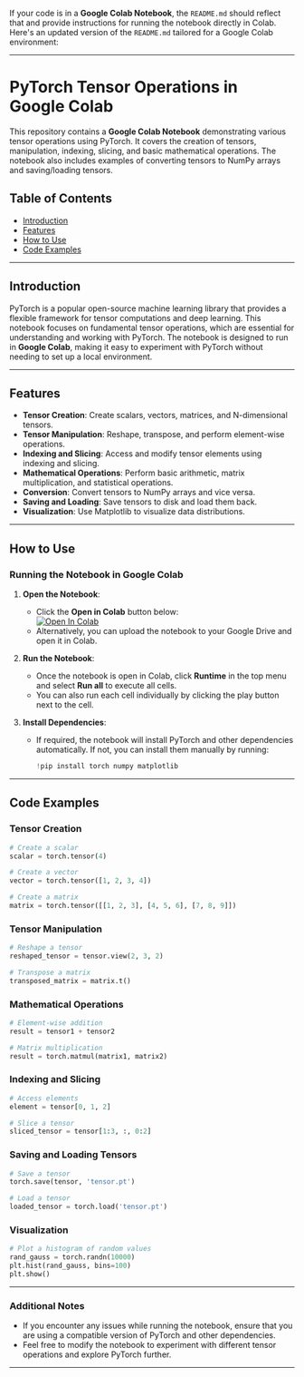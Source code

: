 If your code is in a **Google Colab Notebook**, the `README.md` should reflect that and provide instructions for running the notebook directly in Colab. Here's an updated version of the `README.md` tailored for a Google Colab environment:

---

# PyTorch Tensor Operations in Google Colab

This repository contains a **Google Colab Notebook** demonstrating various tensor operations using PyTorch. It covers the creation of tensors, manipulation, indexing, slicing, and basic mathematical operations. The notebook also includes examples of converting tensors to NumPy arrays and saving/loading tensors.

## Table of Contents
- [Introduction](#introduction)
- [Features](#features)
- [How to Use](#how-to-use)
- [Code Examples](#code-examples)

---

## Introduction

PyTorch is a popular open-source machine learning library that provides a flexible framework for tensor computations and deep learning. This notebook focuses on fundamental tensor operations, which are essential for understanding and working with PyTorch. The notebook is designed to run in **Google Colab**, making it easy to experiment with PyTorch without needing to set up a local environment.

---

## Features

- **Tensor Creation**: Create scalars, vectors, matrices, and N-dimensional tensors.
- **Tensor Manipulation**: Reshape, transpose, and perform element-wise operations.
- **Indexing and Slicing**: Access and modify tensor elements using indexing and slicing.
- **Mathematical Operations**: Perform basic arithmetic, matrix multiplication, and statistical operations.
- **Conversion**: Convert tensors to NumPy arrays and vice versa.
- **Saving and Loading**: Save tensors to disk and load them back.
- **Visualization**: Use Matplotlib to visualize data distributions.

---

## How to Use

### Running the Notebook in Google Colab
1. **Open the Notebook**:
   - Click the **Open in Colab** button below:  
     [![Open In Colab](https://colab.research.google.com/assets/colab-badge.svg)](https://colab.research.google.com/github/sedwna/pytorch-learn/blob/main/src/main_pytorch.ipynb)
   - Alternatively, you can upload the notebook to your Google Drive and open it in Colab.

2. **Run the Notebook**:
   - Once the notebook is open in Colab, click **Runtime** in the top menu and select **Run all** to execute all cells.
   - You can also run each cell individually by clicking the play button next to the cell.

3. **Install Dependencies**:
   - If required, the notebook will install PyTorch and other dependencies automatically. If not, you can install them manually by running:
     ```python
     !pip install torch numpy matplotlib
     ```

---

## Code Examples

### Tensor Creation
```python
# Create a scalar
scalar = torch.tensor(4)

# Create a vector
vector = torch.tensor([1, 2, 3, 4])

# Create a matrix
matrix = torch.tensor([[1, 2, 3], [4, 5, 6], [7, 8, 9]])
```

### Tensor Manipulation
```python
# Reshape a tensor
reshaped_tensor = tensor.view(2, 3, 2)

# Transpose a matrix
transposed_matrix = matrix.t()
```

### Mathematical Operations
```python
# Element-wise addition
result = tensor1 + tensor2

# Matrix multiplication
result = torch.matmul(matrix1, matrix2)
```

### Indexing and Slicing
```python
# Access elements
element = tensor[0, 1, 2]

# Slice a tensor
sliced_tensor = tensor[1:3, :, 0:2]
```

### Saving and Loading Tensors
```python
# Save a tensor
torch.save(tensor, 'tensor.pt')

# Load a tensor
loaded_tensor = torch.load('tensor.pt')
```

### Visualization
```python
# Plot a histogram of random values
rand_gauss = torch.randn(10000)
plt.hist(rand_gauss, bins=100)
plt.show()
```

---

### Additional Notes
- If you encounter any issues while running the notebook, ensure that you are using a compatible version of PyTorch and other dependencies.
- Feel free to modify the notebook to experiment with different tensor operations and explore PyTorch further.

---
